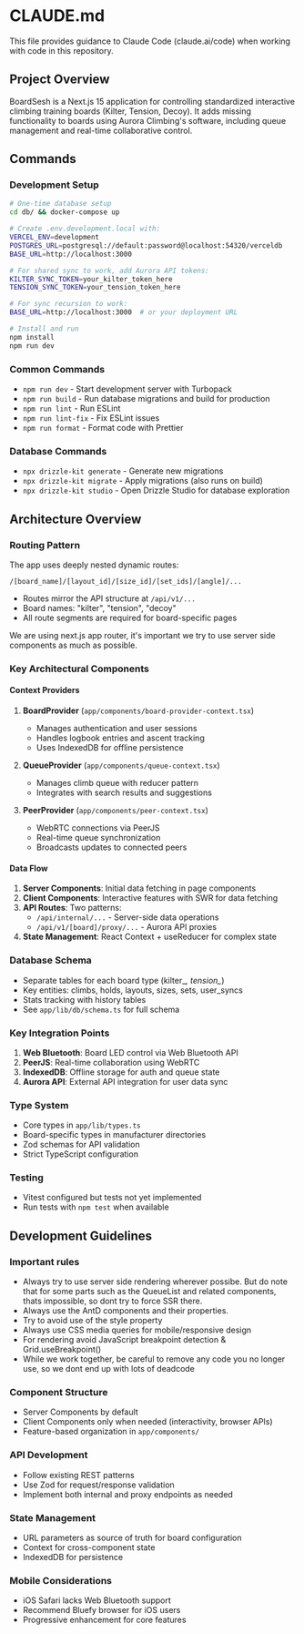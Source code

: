 # CLAUDE.md

This file provides guidance to Claude Code (claude.ai/code) when working with code in this repository.

## Project Overview

BoardSesh is a Next.js 15 application for controlling standardized interactive climbing training boards (Kilter, Tension, Decoy). It adds missing functionality to boards using Aurora Climbing's software, including queue management and real-time collaborative control.

## Commands

### Development Setup
```bash
# One-time database setup
cd db/ && docker-compose up

# Create .env.development.local with:
VERCEL_ENV=development
POSTGRES_URL=postgresql://default:password@localhost:54320/verceldb
BASE_URL=http://localhost:3000

# For shared sync to work, add Aurora API tokens:
KILTER_SYNC_TOKEN=your_kilter_token_here
TENSION_SYNC_TOKEN=your_tension_token_here

# For sync recursion to work:
BASE_URL=http://localhost:3000  # or your deployment URL

# Install and run
npm install
npm run dev
```

### Common Commands
- `npm run dev` - Start development server with Turbopack
- `npm run build` - Run database migrations and build for production
- `npm run lint` - Run ESLint
- `npm run lint-fix` - Fix ESLint issues
- `npm run format` - Format code with Prettier

### Database Commands
- `npx drizzle-kit generate` - Generate new migrations
- `npx drizzle-kit migrate` - Apply migrations (also runs on build)
- `npx drizzle-kit studio` - Open Drizzle Studio for database exploration

## Architecture Overview

### Routing Pattern
The app uses deeply nested dynamic routes:
```
/[board_name]/[layout_id]/[size_id]/[set_ids]/[angle]/...
```
- Routes mirror the API structure at `/api/v1/...`
- Board names: "kilter", "tension", "decoy"
- All route segments are required for board-specific pages

We are using next.js app router, it's important we try to use server side components as much as possible. 

### Key Architectural Components

#### Context Providers
1. **BoardProvider** (`app/components/board-provider-context.tsx`)
   - Manages authentication and user sessions
   - Handles logbook entries and ascent tracking
   - Uses IndexedDB for offline persistence

2. **QueueProvider** (`app/components/queue-context.tsx`)
   - Manages climb queue with reducer pattern
   - Integrates with search results and suggestions

3. **PeerProvider** (`app/components/peer-context.tsx`)
   - WebRTC connections via PeerJS
   - Real-time queue synchronization
   - Broadcasts updates to connected peers

#### Data Flow
1. **Server Components**: Initial data fetching in page components
2. **Client Components**: Interactive features with SWR for data fetching
3. **API Routes**: Two patterns:
   - `/api/internal/...` - Server-side data operations
   - `/api/v1/[board]/proxy/...` - Aurora API proxies
4. **State Management**: React Context + useReducer for complex state

### Database Schema
- Separate tables for each board type (kilter_*, tension_*)
- Key entities: climbs, holds, layouts, sizes, sets, user_syncs
- Stats tracking with history tables
- See `app/lib/db/schema.ts` for full schema

### Key Integration Points
1. **Web Bluetooth**: Board LED control via Web Bluetooth API
2. **PeerJS**: Real-time collaboration using WebRTC
3. **IndexedDB**: Offline storage for auth and queue state
4. **Aurora API**: External API integration for user data sync

### Type System
- Core types in `app/lib/types.ts`
- Board-specific types in manufacturer directories
- Zod schemas for API validation
- Strict TypeScript configuration

### Testing
- Vitest configured but tests not yet implemented
- Run tests with `npm test` when available

## Development Guidelines

### Important rules
- Always try to use server side rendering wherever possibe. But do note that for some parts such as the QueueList and related components, thats impossible, so dont try to force SSR there.
- Always use the AntD components and their properties.
- Try to avoid use of the style property
- Always use CSS media queries for mobile/responsive design
- For rendering avoid JavaScript breakpoint detection & Grid.useBreakpoint()
- While we work together, be careful to remove any code you no longer use, so we dont end up with lots of deadcode

### Component Structure
- Server Components by default
- Client Components only when needed (interactivity, browser APIs)
- Feature-based organization in `app/components/`

### API Development
- Follow existing REST patterns
- Use Zod for request/response validation
- Implement both internal and proxy endpoints as needed

### State Management
- URL parameters as source of truth for board configuration
- Context for cross-component state
- IndexedDB for persistence

### Mobile Considerations
- iOS Safari lacks Web Bluetooth support
- Recommend Bluefy browser for iOS users
- Progressive enhancement for core features